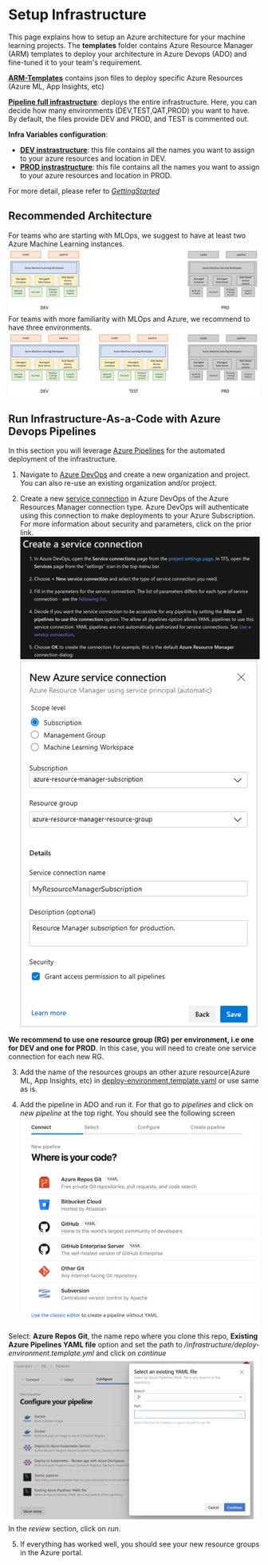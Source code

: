 # Setup Infrastructure

This page explains how to setup an Azure architecture for your machine learning projects. The __templates__ folder contains Azure Resource Manager (ARM) templates to deploy your architecture in Azure Devops (ADO) and fine-tuned it to your team's requirement.

**[ARM-Templates](../../azure-pipelines/templates/)** contains json files to deploy specific Azure Resources (Azure ML, App Insights, etc)

**[Pipeline full infrastructure](/../../azure-pipelines/PIPELINE-0-setup.yml)**: deploys the entire infrastructure. Here, you can decide how many environments (DEV,TEST,QAT,PROD) you want to have. By default, the files provide DEV and PROD, and TEST is commented out.
  
**Infra Variables configuration**:
- **[DEV instrastructure](../../configuration/configuration-infra-DEV.variables.yml)**: this file contains all the names you want to assign to your azure resources and location in DEV. 
- **[PROD instrastructure](../../configuration/configuration-infra-PROD.variables.yml)**: this file contains all the names you want to assign to your azure resources and location in PROD. 

For more detail, please refer to *[GettingStarted](GettingStarted.md)*

## Recommended Architecture

For teams who are starting with MLOps, we suggest to have at least two Azure Machine Learning instances. ![Dev and Prod](../media/devprd.png)
For teams with more familiarity with MLOps and Azure, we recommend to have three environments. ![Dev, Test and Prod](../media/devtestprd.png)

## Run Infrastructure-As-a-Code with Azure Devops Pipelines

In this section you will leverage [Azure Pipelines](https://azure.microsoft.com/en-us/services/devops/pipelines/) for the automated deployment of the infrastructure.

1. Navigate to [Azure DevOps](http://dev.azure.com/) and create a new organization and project. You can also re-use an existing organization and/or project.

2. Create a new [service connection](https://docs.microsoft.com/en-us/azure/devops/pipelines/library/service-endpoints?view=azure-devops&tabs=yaml) in Azure DevOps of the Azure Resources Manager connection type. Azure DevOps will authenticate using this connection to make deployments to your Azure Subscription. For more information about security and parameters, click on the prior link. ![SetupConnection](../media/create_service_connection.png) ![AddConnection](../media/new_connection.png) 

**We recommend to use one resource group (RG) per environment, i.e one for DEV and one for PROD**. In this case, you will need to create one service connection for each new RG.

3. Add the name of the resources groups an other azure resource(Azure ML, App Insights, etc) in [deploy-environment.template.yaml](/../../infrastructure/deploy-environment.template.yml) or use same as is.

4. Add the pipeline in ADO and run it. For that go to _pipelines_ and click on _new pipeline_ at the top right. You should see the following screen ![IaCpipeline](../media/build-connect.png)

Select: **Azure Repos Git**, the name repo where you clone this repo, **Existing Azure Pipelines YAML file** option and set the path to _/infrastructure/deploy-environment.template.yml_ and click on _continue_ ![SelectIaCPipe](../media/select-iac-pipeline.png) In the _review_ section, click on _run_.

5. If everything has worked well, you should see your new resource groups in the Azure portal.
